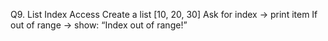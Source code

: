 Q9. List Index Access
Create a list [10, 20, 30]
Ask for index → print item
If out of range → show: “Index out of range!”

